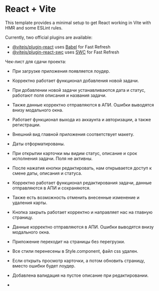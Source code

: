 # React + Vite

This template provides a minimal setup to get React working in Vite with HMR and some ESLint rules.

Currently, two official plugins are available:

- [@vitejs/plugin-react](https://github.com/vitejs/vite-plugin-react/blob/main/packages/plugin-react/README.md) uses [Babel](https://babeljs.io/) for Fast Refresh
- [@vitejs/plugin-react-swc](https://github.com/vitejs/vite-plugin-react-swc) uses [SWC](https://swc.rs/) for Fast Refresh

Чек-лист для сдачи проекта:

- При загрузке приложения появляется лоудер.

- Корректно работает функционал добавления новой задачи.

- При добавлении новой задачи устанавливаются дата и статус, работают поля описания и названия задачи.

- Также данные корректно отправляются в АПИ. Ошибки выводятся внизу модального окна.

- Работает функционал выхода из аккаунта и авторизации, а также регистрации.

- Внешний вид главной приложения соответствует макету.

- Даты отформатированы.

- При открытии карточки мы видим статус, описание и срок исполнения задачи. Поля не активны.

- После нажатия кнопки редактировать, нам открывается доступ к смене даты, описания и статуса.

- Корректно работает функционал редактирования задачи, данные отправляются в АПИ и сохраняются.

- Также есть возможность отменить внесенные изменение и удаления карты.

- Кнопка закрыть работает корректно и направляет нас на главную страницу.

- Данные корректно отправляются в АПИ. Ошибки выводятся внизу модального окна.

- Приложение переходит на страницы без перегрузки.

- Все стили перенесены в Style.component, файл css удален.

- Если открыть просмотр карточки, а потом обновить страницу, вместо ошибки будет лоудер.

- Добавлена валидация на пустое описание при редактировании.

-